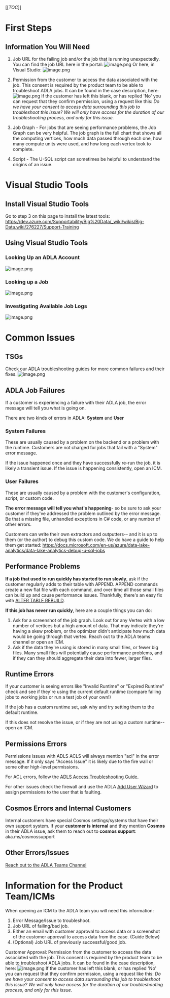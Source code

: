 [[_TOC_]]

# First Steps

## Information You Will Need
1. Job URL for the failing job and/or the job that is running unexpectedly. You can find the job URL here in the portal:
![image.png](/.attachments/image-0b1b5fb5-ab2c-4c6c-9c75-7531fd6f96a4.png)
Or here, in Visual Studio:
![image.png](/.attachments/image-37fa1e9f-f083-4722-a9a8-3581ab872ee9.png)

2. Permission from the customer to access the data associated with the job. This consent is required by the product team to be able to troubleshoot ADLA jobs. It can be found in the case description, here:
![image.png](/.attachments/image-b72b7778-c850-41ad-850b-95c3f5fd7e8f.png)
If the customer has left this blank, or has replied 'No' you can request that they confirm permission, using a request like this:
_Do we have your consent to access data surrounding this job to troubleshoot this issue? We will only have access for the duration of our troubleshooting process, and only for this issue._

3. Job Graph - For jobs that are seeing performance problems, the Job Graph can be very helpful. The job graph is the full chart that shows all the computing vertices, how much data passed through each one, how many compute units were used, and how long each vertex took to complete.

4. Script - The U-SQL script can sometimes be helpful to understand the origins of an issue.

# Visual Studio Tools

## Install Visual Studio Tools

Go to step 3 on this page to install the latest tools: https://dev.azure.com/Supportability/Big%20Data/_wiki/wikis/Big-Data.wiki/276227/Support-Training

## Using Visual Studio Tools

### Looking Up an ADLA Account
![image.png](/.attachments/image-5c28d0b8-78d6-443a-b418-8d8fda0f1543.png)
### Looking up a Job
![image.png](/.attachments/image-14c0d335-7cca-4cf2-a4de-feb885a5318b.png)

### Investigating Available Job Logs
![image.png](/.attachments/image-9e9ccc2c-4418-4943-89ee-38eab5d59d77.png)


# Common Issues

## TSGs

Check our ADLA troubleshooting guides for more common failures and their fixes.
![image.png](/.attachments/image-778925b3-d9e6-4e26-85bf-cc73fa737820.png)

## ADLA Job Failures
If a customer is experiencing a failure with their ADLA job, the error message will tell you what is going on.

There are two kinds of errors in ADLA: **System** and **User**

### System Failures
These are usually caused by a problem on the backend or a problem with the runtime.
Customers are not charged for jobs that fail with a "System"  error message.

If the issue happened once and they have successfully re-run the job, it is likely a transient issue.
If the issue is happening consistently, open an ICM.

### User Failures
These are usually caused by a problem with the customer's configuration, script, or custom code.

**The error message will tell you what's happening**- so be sure to ask your customer if they've addressed the problem outlined by the error message. Be that a missing file, unhandled exceptions in C# code, or any number of other errors.

Customers can write their own extractors and outputters-- and it is up to them (or the author) to debug this custom code.
We do have a guide to help them get started: https://docs.microsoft.com/en-us/azure/data-lake-analytics/data-lake-analytics-debug-u-sql-jobs

## Performance Problems
**If a job that used to run quickly has started to run slowly**, ask if the customer regularly adds to their table with APPEND.
APPEND commands create a new flat file with each command, and over time all those small files can build up and cause performance issues. Thankfully, there's an easy fix with [ALTER TABLE REBUILD](https://docs.microsoft.com/en-us/u-sql/ddl/tables/alter-table).

**If this job has never run quickly**, here are a couple things you can do:
1. Ask for a screenshot of the job graph. Look out for any Vertex with a low number of vertices but a high amount of data. That may indicate they're having a skew problem, or the optimizer didn't anticipate how much data would be going through that vertex. Reach out to the ADLA teams channel or open an ICM.
2. Ask if the data they're using is stored in many small files, or fewer big files. Many small files will potentially cause performance problems, and if they can they should aggregate their data into fewer, larger files.

## Runtime Errors
If your customer is seeing errors like "Invalid Runtime" or "Expired Runtime" check and see if they're using the current default runtime (compare failing jobs to working jobs or run a test job of your own!)

If the job has a custom runtime set, ask why and try setting them to the default runtime.

If this does not resolve the issue, or if they are not using a custom runtime-- open an ICM.

## Permissions Errors

Permissions issues with ADLS ACLS will always mention "acl" in the error message. If it only says "Access Issue" it is likely due to the fire wall or some other high-level permissions.

For ACL errors, follow the [ADLS Access Troubleshooting Guide.](https://dev.azure.com/Supportability/Big%20Data/_wiki/wikis/Big-Data.wiki/280901/Troubleshooting-Access)

For other issues check the firewall and use the ADLA [Add User Wizard](https://docs.microsoft.com/en-us/azure/data-lake-analytics/data-lake-analytics-add-users) to assign permissions to the user that is faulting.

## Cosmos Errors and Internal Customers

Internal customers have special Cosmos settings/systems that have their own support system.
If your **customer is internal** and they mention **Cosmos** in their ADLA issue, ask them to reach out to **cosmos support**: aka.ms/cosmossupport

## Other Errors/Issues
[Reach out to the ADLA Teams Channel](https://teams.microsoft.com/l/team/19%3ac593d664843c4d8d9a68eadb80d45d7b%40thread.skype/conversations?groupId=f105a548-2134-4fdb-baff-8d038cd9c2ec&tenantId=72f988bf-86f1-41af-91ab-2d7cd011db47)

# Information for the Product Team/ICMs

When opening an ICM to the ADLA team you will need this information:
1. Error Message/Issue to troubleshoot.
2. Job URL of failing/bad job.
4. Either an email with customer approval to access data or a screenshot of the customer approval to access data from the case. (Guide Below)
3. (Optional) Job URL of previously successful/good job.


Customer Approval:
Permission from the customer to access the data associated with the job. This consent is required by the product team to be able to troubleshoot ADLA jobs. It can be found in the case description, here:
![image.png](/.attachments/image-b72b7778-c850-41ad-850b-95c3f5fd7e8f.png)
If the customer has left this blank, or has replied 'No' you can request that they confirm permission, using a request like this:
_Do we have your consent to access data surrounding this job to troubleshoot this issue? We will only have access for the duration of our troubleshooting process, and only for this issue._

